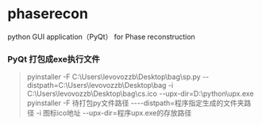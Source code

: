 # phaserecon
python GUI application（PyQt） for Phase reconstruction

### PyQt 打包成exe执行文件
> pyinstaller -F C:\Users\levovozzb\Desktop\bag\sp.py  --distpath=C:\Users\levovozzb\Desktop\bag -i C:\Users\levovozzb\Desktop\bag\cs.ico --upx-dir=D:\python\upx.exe  
> pyinstaller -F 待打包py文件路径  ----distpath=程序指定生成的文件夹路径  -i  图标ico地址  --upx-dir=程序upx.exe的存放路径
